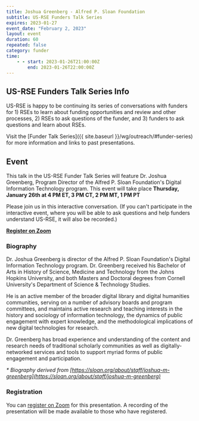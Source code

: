 ```yaml
---
title: Joshua Greenberg - Alfred P. Sloan Foundation
subtitle: US-RSE Funders Talk Series
expires: 2023-01-27
event_date: "February 2, 2023"
layout: event
duration: 60
repeated: false
category: funder
time:
    - - start: 2023-01-26T21:00:00Z
        end: 2023-01-26T22:00:00Z
---
```


## US-RSE Funders Talk Series Info

US-RSE is happy to be continuing its series of conversations with funders for 1) RSEs to learn about funding opportunities and review and other processes, 2) RSEs to ask questions of the funder, and 3) funders to ask questions and learn about RSEs.  

Visit the [Funder Talk Series]({{ site.baseurl }}/wg/outreach/#funder-series) for more information and links to past presentations.

## Event

This talk in the US-RSE Funder Talk Series will feature Dr. Joshua Greenberg, Program Director of the Alfred P. Sloan Foundation's Digital Information Technology program. This event will take place **Thursday, January 26th at 4 PM ET, 3 PM CT, 2 PM MT, 1 PM PT**

Please join us in this interactive conversation. (If you can't participate in the interactive event, where you will be able to ask questions and help funders understand US-RSE, it will also be recorded.)

[**Register on Zoom**](https://boisestate.zoom.us/meeting/register/tJcuf-msqT0qGtPEoU7R8k1lR3Octr3ymY3P)


### Biography

Dr. Joshua Greenberg is director of the Alfred P. Sloan Foundation's Digital Information Technology program.  Dr. Greenberg received his Bachelor of Arts in History of Science, Medicine and Technology from the Johns Hopkins University, and both Masters and Doctoral degrees from Cornell University's Department of Science & Technology Studies.

He is an active member of the broader digital library and digital humanities communities, serving on a number of advisory boards and program committees, and maintains active research and teaching interests in the history and sociology of information technology, the dynamics of public engagement with expert knowledge, and the methodological implications of new digital technologies for research.

Dr. Greenberg has broad experience and understanding of the content and research needs of traditional scholarly communities as well as digitally-networked services and tools to support myriad forms of public engagement and participation.

_* Biography derived from [https://sloan.org/about/staff/joshua-m-greenberg](https://sloan.org/about/staff/joshua-m-greenberg)_


### Registration

You can [register on Zoom](https://boisestate.zoom.us/meeting/register/tJcuf-msqT0qGtPEoU7R8k1lR3Octr3ymY3P) for this presentation.  A recording of the presentation will be made available to those who have registered.
